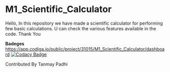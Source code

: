 # M1_Scientific_Calculator
Hello,
In this repository we have made a scientific calculator for performing few basic calculations.
U can check the various features available in the code.
Thank You

**Badeges**
https://app.codiga.io/public/project/31015/M1_Scientific_Calculator/dashboard
[![Codacy Badge](https://app.codacy.com/project/badge/Grade/e75128e1c1a54bd7b7bf1ad1eaa1fe78)](https://www.codacy.com/gh/tanmaypadhi08/M1_Scientific_Calculator/dashboard?utm_source=github.com&amp;utm_medium=referral&amp;utm_content=tanmaypadhi08/M1_Scientific_Calculator&amp;utm_campaign=Badge_Grade)

Contributed By Tanmay Padhi
